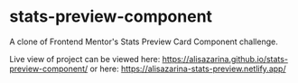 # stats-preview-component

A clone of Frontend Mentor's Stats Preview Card Component challenge.

Live view of project can be viewed here: https://alisazarina.github.io/stats-preview-component/ or here: 
https://alisazarina-stats-preview.netlify.app/

